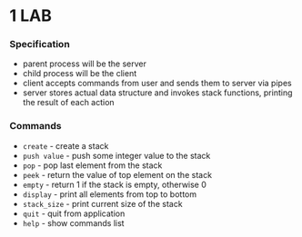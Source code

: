 # 1 LAB

### Specification
- parent process will be the server
- child process will be the client
- client accepts commands from user and sends them to server via pipes
- server stores actual data structure and invokes stack functions, printing the
result of each action

### Commands
- `create` - create a stack
- `push value` - push some integer value to the stack
- `pop` - pop last element from the stack
- `peek` - return the value of top element on the stack
- `empty` - return 1 if the stack is empty, otherwise 0
- `display` - print all elements from top to bottom
- `stack_size` - print current size of the stack
- `quit` - quit from application
- `help` - show commands list